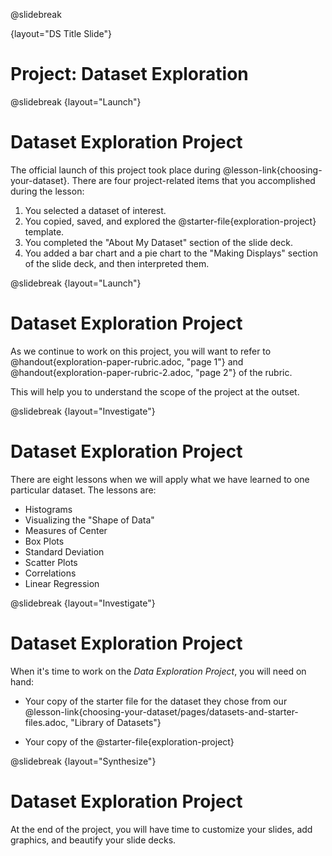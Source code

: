 @slidebreak

{layout="DS Title Slide"}

# Project: Dataset Exploration
<!--
To learn more about how to use PearDeck, and how to view the embedded links on these slides without going into present mode visit https://help.peardeck.com/en
-->

@slidebreak
{layout="Launch"}
# Dataset Exploration Project

The official launch of this project took place during @lesson-link{choosing-your-dataset}. There are four project-related items that you accomplished during the lesson:

1. You selected a dataset of interest.
2. You copied, saved, and explored the @starter-file{exploration-project} template.
3. You completed the "About My Dataset" section of the slide deck.
4. You added a bar chart and a pie chart to the "Making Displays" section of the slide deck, and then interpreted them.

<!--
_Note: Students add their bar and pie charts during @lesson-link{choosing-your-dataset} rather than during the @lesson-link{bar-and-pie-charts}, which comes before they'll have chosen a dataset. For all other displays, students will add to their slide deck during the relevant lesson._
-->


@slidebreak
{layout="Launch"}
# Dataset Exploration Project


As we continue to work on this project, you will want to refer to @handout{exploration-paper-rubric.adoc, "page 1"} and @handout{exploration-paper-rubric-2.adoc, "page 2"} of the rubric.

This will help you to understand the scope of the project at the outset. 

<!--
Teachers are welcome and encouraged to edit and adapt the rubric for their unique classroom context. For instance, some teachers will assess the entire project at its close, while some will offer intermittent checkpoints.
-->


@slidebreak
{layout="Investigate"}
# Dataset Exploration Project

There are eight lessons when we will apply what we have learned to one particular dataset. The lessons are:

- Histograms
- Visualizing the "Shape of Data"
- Measures of Center
- Box Plots
- Standard Deviation
- Scatter Plots
- Correlations
- Linear Regression

@slidebreak
{layout="Investigate"}
# Dataset Exploration Project

When it's time to work on the _Data Exploration Project_, you will need on hand:

- Your copy of the starter file for the dataset they chose from our @lesson-link{choosing-your-dataset/pages/datasets-and-starter-files.adoc, "Library of Datasets"} 

- Your copy of the @starter-file{exploration-project}

<!--
_When working on their Data Exploration Project, encourage students to create *multiple* displays._ 

This project - as its name suggests - is all about _exploration_. 
-->


@slidebreak
{layout="Synthesize"}
# Dataset Exploration Project

At the end of the project, you will have time to customize your slides, add graphics, and beautify your slide decks.

<!--
* @optional For teachers who have additional time available or students who are interested, the @lesson-link{project-research-paper} is a challenging extension, where students investigate the questions they've developed through their _Data Exploration Project_ and use their data to tell a story.
-->